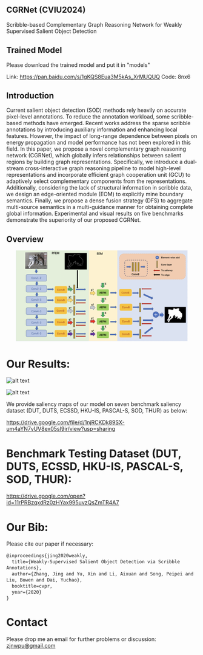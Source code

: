 ## CGRNet (CVIU2024)
Scribble-based Complementary Graph Reasoning Network for Weakly Supervised Salient Object Detection

## Trained Model
Please download the trained model and put it in "models"

Link: https://pan.baidu.com/s/1gKQS8Eua3M5kAs_XrMUQUQ  Code: 8nx6 

## Introduction
Current salient object detection (SOD) methods rely heavily on accurate pixel-level annotations. To reduce the annotation workload, some scribble-based methods have emerged. Recent works address the sparse scribble annotations by introducing auxiliary information and enhancing local features. However, the impact of long-range dependence between pixels on energy propagation and model performance has not been explored in this field. In this paper, we propose a novel complementary graph reasoning network (CGRNet), which globally infers relationships between salient regions by building graph representations. Specifically, we introduce a dual-stream cross-interactive graph reasoning pipeline to model high-level representations and incorporate efficient graph cooperation unit (GCU) to adaptively select complementary components from the representations. Additionally, considering the lack of structural information in scribble data, we design an edge-oriented module (EOM) to explicitly mine boundary semantics. Finally, we propose a dense fusion strategy (DFS) to aggregate multi-source semantics in a multi-guidance manner for obtaining complete global information. Experimental and visual results on five benchmarks demonstrate the superiority of our proposed CGRNet. 

## Overview
<div align="center">
  <img src="https://github.com/1291869157/BENet/blob/main/fig11.png" width="90%">
</div>

# Our Results:
![alt text](./results.png)

![alt text](./E_F_measure.png)

We provide saliency maps of our model on seven benchmark saliency dataset (DUT, DUTS, ECSSD, HKU-IS, PASCAL-S, SOD, THUR) as below:

https://drive.google.com/file/d/1njRCKDk89SX-um4aYN7vUV8ex05sI9ir/view?usp=sharing

# Benchmark Testing Dataset (DUT, DUTS, ECSSD, HKU-IS, PASCAL-S, SOD, THUR):

https://drive.google.com/open?id=11rPRBzqxdRz0zHYax995uvzQsZmTR4A7

# Our Bib:

Please cite our paper if necessary:
```
@inproceedings{jing2020weakly,
  title={Weakly-Supervised Salient Object Detection via Scribble Annotations},
  author={Zhang, Jing and Yu, Xin and Li, Aixuan and Song, Peipei and Liu, Bowen and Dai, Yuchao},
  booktitle=cvpr,
  year={2020}
}
```

# Contact

Please drop me an email for further problems or discussion: zjnwpu@gmail.com

